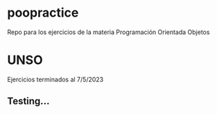 # poopractice
Repo para los ejercicios de la materia Programación Orientada Objetos
# UNSO
Ejercicios terminados al 7/5/2023
## Testing...
